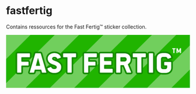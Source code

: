 # fastfertig

Contains ressources for the Fast Fertig™ sticker collection.

![Sticker](fastfertig_105x30mm.png)
